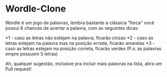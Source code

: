# Wordle-Clone

Wordle é um jogo de palavras, lembra bastante a clássica "forca"
você possui 6 chances de acertar a palavra, com as seguintes dicas:

*1 - caso as letras não estejam na palavra, ficarão cinzas
*2 - caso as letras estejam na palavra mas na posição errada, ficarão amarelas
*3 - caso as letras estejam na posição correta, ficarão verdes
(P.s: as palavras empre possuem 5 letras)

Ah, qualquer sugestão, inclusive pra incluir mais palavras na lista, abra um Pull request!
